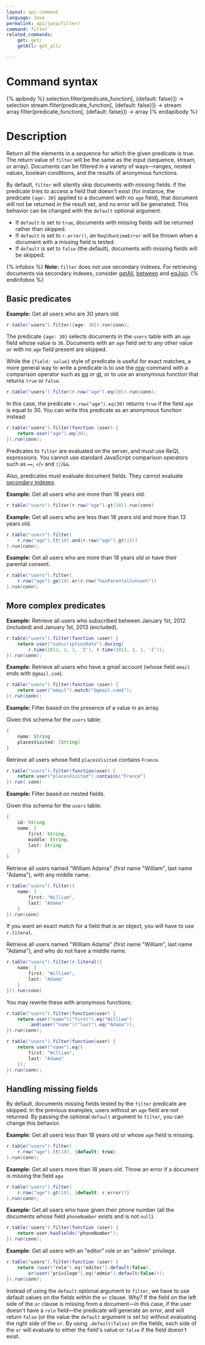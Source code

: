 ```yaml
---
layout: api-command
language: Java
permalink: api/java/filter/
command: filter
related_commands:
    get: get/
    getAll: get_all/

---
```


# Command syntax #

{% apibody %}
selection.filter(predicate_function[, {default: false}]) &rarr; selection
stream.filter(predicate_function[, {default: false}]) &rarr; stream
array.filter(predicate_function[, {default: false}]) &rarr; array
{% endapibody %}

# Description #

Return all the elements in a sequence for which the given predicate is true. The return value of `filter` will be the same as the input (sequence, stream, or array). Documents can be filtered in a variety of ways&mdash;ranges, nested values, boolean conditions, and the results of anonymous functions.

By default, `filter` will silently skip documents with missing fields: if the predicate tries to access a field that doesn't exist (for instance, the predicate `{age: 30}` applied to a document with no `age` field), that document will not be returned in the result set, and no error will be generated. This behavior can be changed with the `default` optional argument.

* If `default` is set to `true`, documents with missing fields will be returned rather than skipped.
* If `default` is set to `r.error()`, an `ReqlRuntimeError` will be thrown when a document with a missing field is tested.
* If `default` is set to `false` (the default), documents with missing fields will be skipped.

{% infobox %}
__Note:__ `filter` does not use secondary indexes. For retrieving documents via secondary indexes, consider [getAll](/api/java/get_all/), [between](/api/java/between/) and [eqJoin](/api/java/eq_join/).
{% endinfobox %}

## Basic predicates ##

__Example:__ Get all users who are 30 years old.


```java
r.table('users').filter({age: 30}).run(conn);
```

The predicate `{age: 30}` selects documents in the `users` table with an `age` field whose value is `30`. Documents with an `age` field set to any other value *or* with no `age` field present are skipped.

While the `{field: value}` style of predicate is useful for exact matches, a more general way to write a predicate is to use the [row](/api/java/row) command with a comparison operator such as [eq](/api/java/eq) or [gt](/api/java/gt), or to use an anonymous function that returns `true` or `false`.

```java
r.table('users').filter(r.row("age").eq(30)).run(conn);
```

In this case, the predicate `r.row("age").eq(30)` returns `true` if the field `age` is equal to 30. You can write this predicate as an anonymous function instead:

```java
r.table('users').filter(function (user) {
    return user("age").eq(30);
}).run(conn);
```

Predicates to `filter` are evaluated on the server, and must use ReQL expressions. You cannot use standard JavaScript comparison operators such as `==`, `<`/`>` and `||`/`&&`.

Also, predicates must evaluate document fields. They cannot evaluate [secondary indexes](/docs/secondary-indexes/).

__Example:__ Get all users who are more than 18 years old.

```java
r.table("users").filter(r.row("age").gt(18)).run(conn)
```


__Example:__ Get all users who are less than 18 years old and more than 13 years old.

```java
r.table("users").filter(
    r.row("age").lt(18).and(r.row("age").gt(13))
).run(conn);
```


__Example:__ Get all users who are more than 18 years old or have their parental consent.

```java
r.table("users").filter(
    r.row("age").ge(18).or(r.row("hasParentalConsent"))
).run(conn);
```

## More complex predicates ##

__Example:__ Retrieve all users who subscribed between January 1st, 2012
(included) and January 1st, 2013 (excluded).

```java
r.table("users").filter(function (user) {
    return user("subscriptionDate").during(
        r.time(2012, 1, 1, 'Z'), r.time(2013, 1, 1, 'Z'));
}).run(conn);
```

__Example:__ Retrieve all users who have a gmail account (whose field `email` ends with `@gmail.com`).

```java
r.table("users").filter(function (user) {
    return user("email").match("@gmail.com$");
}).run(conn);
```

__Example:__ Filter based on the presence of a value in an array.

Given this schema for the `users` table:

```java
{
    name: String
    placesVisited: [String]
}
```

Retrieve all users whose field `placesVisited` contains `France`.

```java
r.table("users").filter(function(user) {
    return user("placesVisited").contains("France")
}).run( conn)
```

__Example:__ Filter based on nested fields.

Given this schema for the `users` table:

```java
{
    id: String
    name: {
        first: String,
        middle: String,
        last: String
    }
}
```

Retrieve all users named "William Adama" (first name "William", last name
"Adama"), with any middle name.


```java
r.table("users").filter({
    name: {
        first: "William",
        last: "Adama"
    }
}).run(conn)
```

If you want an exact match for a field that is an object, you will have to use `r.literal`.

Retrieve all users named "William Adama" (first name "William", last name
"Adama"), and who do not have a middle name.

```java
r.table("users").filter(r.literal({
    name: {
        first: "William",
        last: "Adama"
    }
})).run(conn)
```

You may rewrite these with anonymous functions.

```java
r.table("users").filter(function(user) {
    return user("name")("first").eq("William")
        .and(user("name")("last").eq("Adama"));
}).run(conn);

r.table("users").filter(function(user) {
    return user("name").eq({
        first: "William",
        last: "Adama"
    });
}).run(conn);
```

## Handling missing fields ##

By default, documents missing fields tested by the `filter` predicate are skipped. In the previous examples, users without an `age` field are not returned. By passing the optional `default` argument to `filter`, you can change this behavior.

__Example:__ Get all users less than 18 years old or whose `age` field is missing.

```java
r.table("users").filter(
    r.row("age").lt(18), {default: true}
).run(conn);
```

__Example:__ Get all users more than 18 years old. Throw an error if a
document is missing the field `age`.

```java
r.table("users").filter(
    r.row("age").gt(18), {default: r.error()}
).run(conn);
```

__Example:__ Get all users who have given their phone number (all the documents whose field `phoneNumber` exists and is not `null`).

```java
r.table('users').filter(function (user) {
    return user.hasFields('phoneNumber');
}).run(conn);
```

__Example:__ Get all users with an "editor" role or an "admin" privilege.

```java
r.table('users').filter(function (user) {
    return (user('role').eq('editor').default(false).
        or(user('privilege').eq('admin').default(false)));
}).run(conn);
```

Instead of using the `default` optional argument to `filter`, we have to use default values on the fields within the `or` clause. Why? If the field on the left side of the `or` clause is missing from a document&mdash;in this case, if the user doesn't have a `role` field&mdash;the predicate will generate an error, and will return `false` (or the value the `default` argument is set to) without evaluating the right side of the `or`. By using `.default(false)` on the fields, each side of the `or` will evaluate to either the field's value or `false` if the field doesn't exist.
